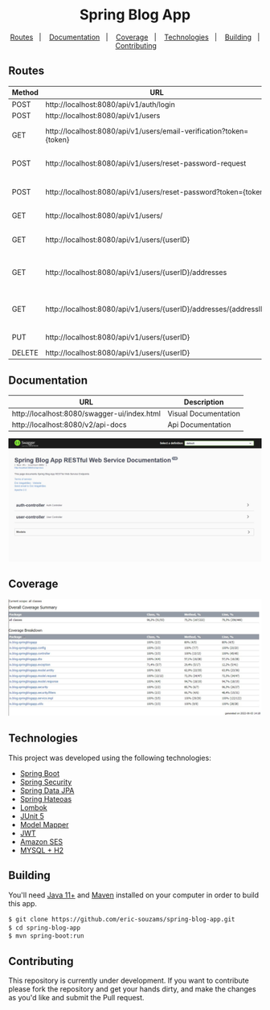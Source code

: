 <h1 align="center">
  Spring Blog App
</h1>

<p align="center">
  <a href="#routes">Routes</a>&nbsp;&nbsp;&nbsp;|&nbsp;&nbsp;&nbsp;
  <a href="#documentation">Documentation</a>&nbsp;&nbsp;&nbsp;|&nbsp;&nbsp;&nbsp;
  <a href="#coverage">Coverage</a>&nbsp;&nbsp;&nbsp;|&nbsp;&nbsp;&nbsp;
  <a href="#technologies">Technologies</a>&nbsp;&nbsp;&nbsp;|&nbsp;&nbsp;&nbsp;
  <a href="#building">Building</a>&nbsp;&nbsp;&nbsp;|&nbsp;&nbsp;&nbsp;
  <a href="#contributing">Contributing</a>&nbsp;&nbsp;&nbsp;
</p>


## Routes
| Method | URL                                                                 | Description                    |
|--------|---------------------------------------------------------------------|--------------------------------|
| POST   | http://localhost:8080/api/v1/auth/login                             | Login                          |
| POST   | http://localhost:8080/api/v1/users                                  | Sign Up                        |
| GET    | http://localhost:8080/api/v1/users/email-verification?token={token} | Verify E-mail Account          |
| POST   | http://localhost:8080/api/v1/users/reset-password-request           | Password Reset Request         |
| POST   | http://localhost:8080/api/v1/users/reset-password?token={token}     | Password Reset Update          |
| GET    | http://localhost:8080/api/v1/users/                                 | Get All Users                  |
| GET    | http://localhost:8080/api/v1/users/{userID}                         | Get Specific User              |
| GET    | http://localhost:8080/api/v1/users/{userID}/addresses               | Get All Addresses Belongs User |
| GET    | http://localhost:8080/api/v1/users/{userID}/addresses/{addressID}   | Get Specific Address From User |
| PUT    | http://localhost:8080/api/v1/users/{userID}                         | Update User Data               |
| DELETE | http://localhost:8080/api/v1/users/{userID}                         | Delete User                    |


## Documentation
| URL                                         | Description          |
|---------------------------------------------|----------------------|
| http://localhost:8080/swagger-ui/index.html | Visual Documentation |
| http://localhost:8080/v2/api-docs           | Api Documentation    |

<img src="p2.jpg">


## Coverage
<img src="p1.jpg">

## Technologies
This project was developed using the following technologies:
- [Spring Boot](https://spring.io/)
- [Spring Security](https://spring.io/)
- [Spring Data JPA](https://spring.io/projects/spring-data-jpa)
- [Spring Hateoas](https://spring.io/projects/spring-hateoas)
- [Lombok](https://projectlombok.org/)
- [JUnit 5](https://junit.org/junit5/)
- [Model Mapper](http://modelmapper.org/)
- [JWT](https://jwt.io/)
- [Amazon SES](https://docs.aws.amazon.com/sdk-for-java/latest/developer-guide/get-started.html)
- [MYSQL + H2]()


## Building
You'll need [Java 11+](https://www.oracle.com/br/java/technologies/javase-jdk11-downloads.html) and [Maven](https://maven.apache.org/download.cgi) installed on your computer in order to build this app.

```bash
$ git clone https://github.com/eric-souzams/spring-blog-app.git
$ cd spring-blog-app
$ mvn spring-boot:run
```


## Contributing
This repository is currently under development. If you want to contribute please fork the repository and get your hands dirty, and make the changes as you'd like and submit the Pull request.